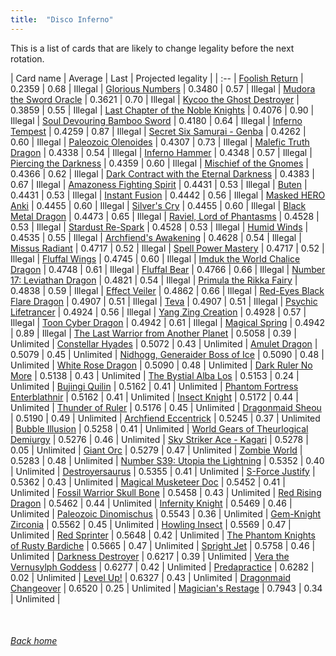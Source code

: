 ```yaml
---
title:  "Disco Inferno"
---
```


This is a list of cards that are likely to change legality before the next rotation.

| Card name | Average | Last | Projected legality |
| :-- |
[Foolish Return](https://db.ygoprodeck.com/card/?search=Foolish%20Return) | 0.2359 | 0.68 | Illegal |
[Glorious Numbers](https://db.ygoprodeck.com/card/?search=Glorious%20Numbers) | 0.3480 | 0.57 | Illegal |
[Mudora the Sword Oracle](https://db.ygoprodeck.com/card/?search=Mudora%20the%20Sword%20Oracle) | 0.3621 | 0.70 | Illegal |
[Kycoo the Ghost Destroyer](https://db.ygoprodeck.com/card/?search=Kycoo%20the%20Ghost%20Destroyer) | 0.3859 | 0.55 | Illegal |
[Last Chapter of the Noble Knights](https://db.ygoprodeck.com/card/?search=Last%20Chapter%20of%20the%20Noble%20Knights) | 0.4076 | 0.90 | Illegal |
[Soul Devouring Bamboo Sword](https://db.ygoprodeck.com/card/?search=Soul%20Devouring%20Bamboo%20Sword) | 0.4180 | 0.64 | Illegal |
[Inferno Tempest](https://db.ygoprodeck.com/card/?search=Inferno%20Tempest) | 0.4259 | 0.87 | Illegal |
[Secret Six Samurai - Genba](https://db.ygoprodeck.com/card/?search=Secret%20Six%20Samurai%20-%20Genba) | 0.4262 | 0.60 | Illegal |
[Paleozoic Olenoides](https://db.ygoprodeck.com/card/?search=Paleozoic%20Olenoides) | 0.4307 | 0.73 | Illegal |
[Malefic Truth Dragon](https://db.ygoprodeck.com/card/?search=Malefic%20Truth%20Dragon) | 0.4338 | 0.54 | Illegal |
[Inferno Hammer](https://db.ygoprodeck.com/card/?search=Inferno%20Hammer) | 0.4348 | 0.57 | Illegal |
[Piercing the Darkness](https://db.ygoprodeck.com/card/?search=Piercing%20the%20Darkness) | 0.4359 | 0.60 | Illegal |
[Mischief of the Gnomes](https://db.ygoprodeck.com/card/?search=Mischief%20of%20the%20Gnomes) | 0.4366 | 0.62 | Illegal |
[Dark Contract with the Eternal Darkness](https://db.ygoprodeck.com/card/?search=Dark%20Contract%20with%20the%20Eternal%20Darkness) | 0.4383 | 0.67 | Illegal |
[Amazoness Fighting Spirit](https://db.ygoprodeck.com/card/?search=Amazoness%20Fighting%20Spirit) | 0.4431 | 0.53 | Illegal |
[Buten](https://db.ygoprodeck.com/card/?search=Buten) | 0.4431 | 0.53 | Illegal |
[Instant Fusion](https://db.ygoprodeck.com/card/?search=Instant%20Fusion) | 0.4442 | 0.56 | Illegal |
[Masked HERO Anki](https://db.ygoprodeck.com/card/?search=Masked%20HERO%20Anki) | 0.4455 | 0.60 | Illegal |
[Silver's Cry](https://db.ygoprodeck.com/card/?search=Silver's%20Cry) | 0.4455 | 0.60 | Illegal |
[Black Metal Dragon](https://db.ygoprodeck.com/card/?search=Black%20Metal%20Dragon) | 0.4473 | 0.65 | Illegal |
[Raviel, Lord of Phantasms](https://db.ygoprodeck.com/card/?search=Raviel,%20Lord%20of%20Phantasms) | 0.4528 | 0.53 | Illegal |
[Stardust Re-Spark](https://db.ygoprodeck.com/card/?search=Stardust%20Re-Spark) | 0.4528 | 0.53 | Illegal |
[Humid Winds](https://db.ygoprodeck.com/card/?search=Humid%20Winds) | 0.4535 | 0.55 | Illegal |
[Archfiend's Awakening](https://db.ygoprodeck.com/card/?search=Archfiend's%20Awakening) | 0.4628 | 0.54 | Illegal |
[Missus Radiant](https://db.ygoprodeck.com/card/?search=Missus%20Radiant) | 0.4717 | 0.52 | Illegal |
[Spell Power Mastery](https://db.ygoprodeck.com/card/?search=Spell%20Power%20Mastery) | 0.4717 | 0.52 | Illegal |
[Fluffal Wings](https://db.ygoprodeck.com/card/?search=Fluffal%20Wings) | 0.4745 | 0.60 | Illegal |
[Imduk the World Chalice Dragon](https://db.ygoprodeck.com/card/?search=Imduk%20the%20World%20Chalice%20Dragon) | 0.4748 | 0.61 | Illegal |
[Fluffal Bear](https://db.ygoprodeck.com/card/?search=Fluffal%20Bear) | 0.4766 | 0.66 | Illegal |
[Number 17: Leviathan Dragon](https://db.ygoprodeck.com/card/?search=Number%2017:%20Leviathan%20Dragon) | 0.4821 | 0.54 | Illegal |
[Primula the Rikka Fairy](https://db.ygoprodeck.com/card/?search=Primula%20the%20Rikka%20Fairy) | 0.4838 | 0.59 | Illegal |
[Effect Veiler](https://db.ygoprodeck.com/card/?search=Effect%20Veiler) | 0.4862 | 0.66 | Illegal |
[Red-Eyes Black Flare Dragon](https://db.ygoprodeck.com/card/?search=Red-Eyes%20Black%20Flare%20Dragon) | 0.4907 | 0.51 | Illegal |
[Teva](https://db.ygoprodeck.com/card/?search=Teva) | 0.4907 | 0.51 | Illegal |
[Psychic Lifetrancer](https://db.ygoprodeck.com/card/?search=Psychic%20Lifetrancer) | 0.4924 | 0.56 | Illegal |
[Yang Zing Creation](https://db.ygoprodeck.com/card/?search=Yang%20Zing%20Creation) | 0.4928 | 0.57 | Illegal |
[Toon Cyber Dragon](https://db.ygoprodeck.com/card/?search=Toon%20Cyber%20Dragon) | 0.4942 | 0.61 | Illegal |
[Magical Spring](https://db.ygoprodeck.com/card/?search=Magical%20Spring) | 0.4942 | 0.89 | Illegal |
[The Last Warrior from Another Planet](https://db.ygoprodeck.com/card/?search=The%20Last%20Warrior%20from%20Another%20Planet) | 0.5058 | 0.39 | Unlimited |
[Constellar Hyades](https://db.ygoprodeck.com/card/?search=Constellar%20Hyades) | 0.5072 | 0.43 | Unlimited |
[Amulet Dragon](https://db.ygoprodeck.com/card/?search=Amulet%20Dragon) | 0.5079 | 0.45 | Unlimited |
[Nidhogg, Generaider Boss of Ice](https://db.ygoprodeck.com/card/?search=Nidhogg,%20Generaider%20Boss%20of%20Ice) | 0.5090 | 0.48 | Unlimited |
[White Rose Dragon](https://db.ygoprodeck.com/card/?search=White%20Rose%20Dragon) | 0.5090 | 0.48 | Unlimited |
[Dark Ruler No More](https://db.ygoprodeck.com/card/?search=Dark%20Ruler%20No%20More) | 0.5138 | 0.43 | Unlimited |
[The Bystial Alba Los](https://db.ygoprodeck.com/card/?search=The%20Bystial%20Alba%20Los) | 0.5153 | 0.24 | Unlimited |
[Bujingi Quilin](https://db.ygoprodeck.com/card/?search=Bujingi%20Quilin) | 0.5162 | 0.41 | Unlimited |
[Phantom Fortress Enterblathnir](https://db.ygoprodeck.com/card/?search=Phantom%20Fortress%20Enterblathnir) | 0.5162 | 0.41 | Unlimited |
[Insect Knight](https://db.ygoprodeck.com/card/?search=Insect%20Knight) | 0.5172 | 0.44 | Unlimited |
[Thunder of Ruler](https://db.ygoprodeck.com/card/?search=Thunder%20of%20Ruler) | 0.5176 | 0.45 | Unlimited |
[Dragonmaid Sheou](https://db.ygoprodeck.com/card/?search=Dragonmaid%20Sheou) | 0.5190 | 0.49 | Unlimited |
[Archfiend Eccentrick](https://db.ygoprodeck.com/card/?search=Archfiend%20Eccentrick) | 0.5245 | 0.37 | Unlimited |
[Bubble Illusion](https://db.ygoprodeck.com/card/?search=Bubble%20Illusion) | 0.5258 | 0.41 | Unlimited |
[World Gears of Theurlogical Demiurgy](https://db.ygoprodeck.com/card/?search=World%20Gears%20of%20Theurlogical%20Demiurgy) | 0.5276 | 0.46 | Unlimited |
[Sky Striker Ace - Kagari](https://db.ygoprodeck.com/card/?search=Sky%20Striker%20Ace%20-%20Kagari) | 0.5278 | 0.05 | Unlimited |
[Giant Orc](https://db.ygoprodeck.com/card/?search=Giant%20Orc) | 0.5279 | 0.47 | Unlimited |
[Zombie World](https://db.ygoprodeck.com/card/?search=Zombie%20World) | 0.5283 | 0.48 | Unlimited |
[Number S39: Utopia the Lightning](https://db.ygoprodeck.com/card/?search=Number%20S39:%20Utopia%20the%20Lightning) | 0.5352 | 0.40 | Unlimited |
[Destroyersaurus](https://db.ygoprodeck.com/card/?search=Destroyersaurus) | 0.5355 | 0.41 | Unlimited |
[S-Force Justify](https://db.ygoprodeck.com/card/?search=S-Force%20Justify) | 0.5362 | 0.43 | Unlimited |
[Magical Musketeer Doc](https://db.ygoprodeck.com/card/?search=Magical%20Musketeer%20Doc) | 0.5452 | 0.41 | Unlimited |
[Fossil Warrior Skull Bone](https://db.ygoprodeck.com/card/?search=Fossil%20Warrior%20Skull%20Bone) | 0.5458 | 0.43 | Unlimited |
[Red Rising Dragon](https://db.ygoprodeck.com/card/?search=Red%20Rising%20Dragon) | 0.5462 | 0.44 | Unlimited |
[Infernity Knight](https://db.ygoprodeck.com/card/?search=Infernity%20Knight) | 0.5469 | 0.46 | Unlimited |
[Paleozoic Dinomischus](https://db.ygoprodeck.com/card/?search=Paleozoic%20Dinomischus) | 0.5543 | 0.36 | Unlimited |
[Gem-Knight Zirconia](https://db.ygoprodeck.com/card/?search=Gem-Knight%20Zirconia) | 0.5562 | 0.45 | Unlimited |
[Howling Insect](https://db.ygoprodeck.com/card/?search=Howling%20Insect) | 0.5569 | 0.47 | Unlimited |
[Red Sprinter](https://db.ygoprodeck.com/card/?search=Red%20Sprinter) | 0.5648 | 0.42 | Unlimited |
[The Phantom Knights of Rusty Bardiche](https://db.ygoprodeck.com/card/?search=The%20Phantom%20Knights%20of%20Rusty%20Bardiche) | 0.5665 | 0.47 | Unlimited |
[Spright Jet](https://db.ygoprodeck.com/card/?search=Spright%20Jet) | 0.5758 | 0.46 | Unlimited |
[Darkness Destroyer](https://db.ygoprodeck.com/card/?search=Darkness%20Destroyer) | 0.6217 | 0.39 | Unlimited |
[Vera the Vernusylph Goddess](https://db.ygoprodeck.com/card/?search=Vera%20the%20Vernusylph%20Goddess) | 0.6277 | 0.42 | Unlimited |
[Predapractice](https://db.ygoprodeck.com/card/?search=Predapractice) | 0.6282 | 0.02 | Unlimited |
[Level Up!](https://db.ygoprodeck.com/card/?search=Level%20Up!) | 0.6327 | 0.43 | Unlimited |
[Dragonmaid Changeover](https://db.ygoprodeck.com/card/?search=Dragonmaid%20Changeover) | 0.6520 | 0.25 | Unlimited |
[Magician's Restage](https://db.ygoprodeck.com/card/?search=Magician's%20Restage) | 0.7943 | 0.34 | Unlimited |

<br>

###### [Back home](index)